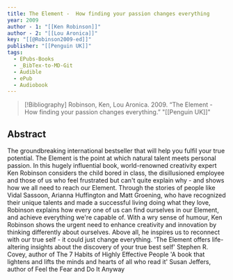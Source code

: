 ```yaml
---
title: The Element -  How finding your passion changes everything
year: 2009
author - 1: "[[Ken Robinson]]"
author - 2: "[[Lou Aronica]]"
key: "[[@Robinson2009-ed]]"
publisher: "[[Penguin UK]]"
tags:
  - EPubs-Books
  - _BibTex-to-MD-Git
  - Audible
  - ePub
  - Audiobook
---
```


> [!Bibliography]
> Robinson, Ken, Lou Aronica. 2009. “The Element -  How finding your passion changes everything.” "[[Penguin UK]]"

## Abstract
The groundbreaking international bestseller that will help you fulfil your true potential. The Element is the point at which natural talent meets personal passion. In this hugely influential book, world-renowned creativity expert Ken Robinson considers the child bored in class, the disillusioned employee and those of us who feel frustrated but can't quite explain why - and shows how we all need to reach our Element. Through the stories of people like Vidal Sassoon, Arianna Huffington and Matt Groening, who have recognized their unique talents and made a successful living doing what they love, Robinson explains how every one of us can find ourselves in our Element, and achieve everything we're capable of. With a wry sense of humour, Ken Robinson shows the urgent need to enhance creativity and innovation by thinking differently about ourselves. Above all, he inspires us to reconnect with our true self - it could just change everything. 'The Element offers life-altering insights about the discovery of your true best self' Stephen R. Covey, author of The 7 Habits of Highly Effective People 'A book that lightens and lifts the minds and hearts of all who read it' Susan Jeffers, author of Feel the Fear and Do It Anyway